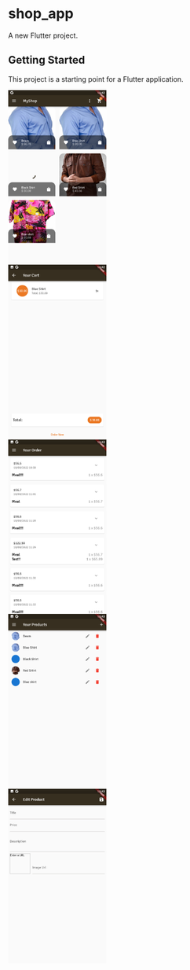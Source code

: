 # shop_app

A new Flutter project.

## Getting Started

This project is a starting point for a Flutter application.

<div style="display: grid; grid-column: 2;">
    <img src="assets/readMeScreenshot/Screenshot_2022.08.24_11.42.33.767.png" width= 200>
    <img src="assets/readMeScreenshot/Screenshot_2022.08.24_11.42.56.018.png" width= 200>
    <img src="assets/readMeScreenshot/Screenshot_2022.08.24_11.43.07.635.png" width= 200>
    <img src="assets/readMeScreenshot/Screenshot_2022.08.24_11.43.12.385.png" width= 200>
    <img src="assets/readMeScreenshot/Screenshot_2022.08.24_11.43.16.317.png" width= 200>
</div>